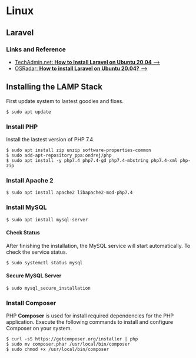 # Linux

## Laravel

### Links and Reference

-   [TechAdmin.net: **How to Install Laravel on Ubuntu 20.04** -->](https://tecadmin.net/install-laravel-ubuntu-20-04/)
-   [OSRadar: **How to install Laravel on Ubuntu 20.04?** -->](https://www.osradar.com/install-laravel-ubuntu-2004/)

## Installing the LAMP Stack

First update system to lastest goodies and fixes.

```
$ sudo apt update
```

### Install PHP

Install the lastest version of PHP 7.4.

```
$ sudo apt install zip unzip software-properties-common
$ sudo add-apt-repository ppa:ondrej/php
$ sudo apt install -y php7.4 php7.4-gd php7.4-mbstring php7.4-xml php-zip
```

### Install Apache 2

```
$ sudo apt install apache2 libapache2-mod-php7.4
```

### Install MySQL

```
$ sudo apt install mysql-server
```

#### Check Status

After finishing the installation, the MySQL service will start automatically. To check the service status.

```
$ sudo systemctl status mysql
```

#### Secure MySQL Server

```
$ sudo mysql_secure_installation
```

### Install Composer

PHP **Composer** is used for install required dependencies for the PHP application. Execute the following commands to install and configure Composer on your system.

```
$ curl -sS https://getcomposer.org/installer | php
$ sudo mv composer.phar /usr/local/bin/composer
$ sudo chmod +x /usr/local/bin/composer
```
